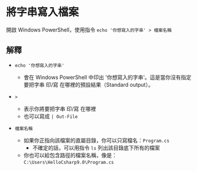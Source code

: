 # 將字串寫入檔案

開啟 Windows PowerShell，使用指令 `echo '你想寫入的字串' > 檔案名稱`

## 解釋

* `echo '你想寫入的字串'` 
  * 會在 Windows PowerShell 中印出 '你想寫入的字串'。這是當你沒有指定要把字串 印/寫 在哪裡的預設結果（Standard output）。

* `>` 
  * 表示你將要把字串 印/寫 在哪裡
  * 也可以寫成 `| Out-File`

* `檔案名稱`
  * 如果你正指向該檔案的直屬目錄，你可以只寫檔名：`Program.cs`
    * 不確定的話，可以用指令 `ls` 列出該目錄底下所有的檔案
  * 你也可以給包含路徑的檔案名稱，像是：`C:\Users\HelloCsharp9.0\Program.cs`